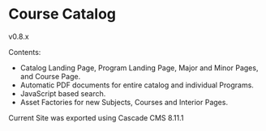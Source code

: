 Course Catalog
============================
v0.8.x

Contents:
* Catalog Landing Page, Program Landing Page, Major and Minor Pages, and Course Page.
* Automatic PDF documents for entire catalog and individual Programs.
* JavaScript based search.
* Asset Factories for new Subjects, Courses and Interior Pages.

Current Site was exported using Cascade CMS 8.11.1
